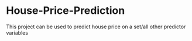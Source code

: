 # House-Price-Prediction
This project can be used to predict house price on a set/all other predictor variables
